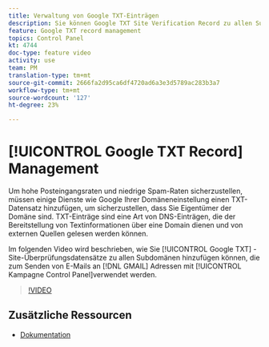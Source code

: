 ```yaml
---
title: Verwaltung von Google TXT-Einträgen
description: Sie können Google TXT Site Verification Record zu allen Subdomänen hinzufügen, die zum Senden von E-Mails an GMAIL-Adressen über den Kampagne Control Panel verwendet werden.
feature: Google TXT record management
topics: Control Panel
kt: 4744
doc-type: feature video
activity: use
team: PM
translation-type: tm+mt
source-git-commit: 2666fa2d95ca6df4720ad6a3e3d5789ac283b3a7
workflow-type: tm+mt
source-wordcount: '127'
ht-degree: 23%

---
```



# [!UICONTROL Google TXT Record] Management

Um hohe Posteingangsraten und niedrige Spam-Raten sicherzustellen, müssen einige Dienste wie Google Ihrer Domäneneinstellung einen TXT-Datensatz hinzufügen, um sicherzustellen, dass Sie Eigentümer der Domäne sind. TXT-Einträge sind eine Art von DNS-Einträgen, die der Bereitstellung von Textinformationen über eine Domain dienen und von externen Quellen gelesen werden können.

Im folgenden Video wird beschrieben, wie Sie [!UICONTROL Google TXT] -Site-Überprüfungsdatensätze zu allen Subdomänen hinzufügen können, die zum Senden von E-Mails an [!DNL GMAIL] Adressen mit [!UICONTROL Kampagne Control Panel]verwendet werden.

>[!VIDEO](https://video.tv.adobe.com/v/32369?quality=12)

## Zusätzliche Ressourcen

* [Dokumentation](https://docs.adobe.com/content/help/en/control-panel/using/subdomains-and-certificates/managing-txt-records.html)